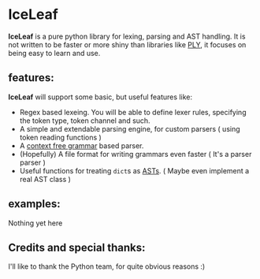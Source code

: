 IceLeaf
=======
**IceLeaf** is a pure python library for lexing, parsing and AST handling.
It is not written to be faster or more shiny than libraries like [PLY](http://www.dabeaz.com/ply/), it focuses on being easy to learn and use.

features:
---------
**IceLeaf** will support some basic, but useful features like:

  * Regex based lexeing. You will be able to define lexer rules, specifying the token type, token channel and such.
  * A simple and extendable parsing engine, for custom parsers ( using token reading functions )
  * A [context free grammar](http://en.wikipedia.org/wiki/Context_free_grammar) based parser.
  * (Hopefully) A file format for writing grammars even faster ( It's a parser parser )
  * Useful functions for treating `dict`s as [ASTs](http://en.wikipedia.org/wiki/Abstract_syntax_tree). ( Maybe even implement a real AST class )
 
examples:
---------
Nothing yet here

Credits and special thanks:
---------------------------
I'll like to thank the Python team, for quite obvious reasons :)
